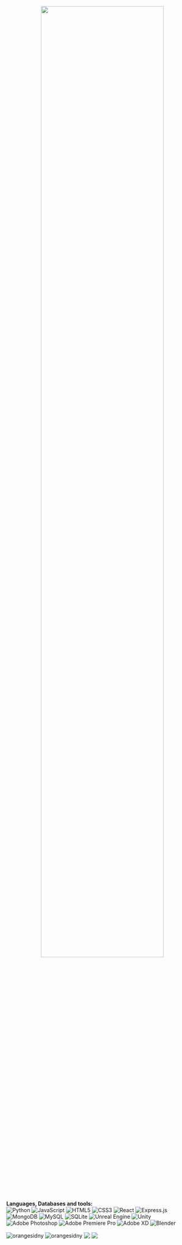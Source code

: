 <p align="center"><a href="https://orangesidny.github.io"><img width="80%" src="./assets/gh-readme-header.png" /></a></p>

<!--
**orangesidny/orangesidny** is a ✨ _special_ ✨ repository because its `README.md` (this file) appears on your GitHub profile.

Here are some ideas to get you started:

- 🔭 I’m currently working on ...
- 🌱 I’m currently learning ...
- 👯 I’m looking to collaborate on ...
- 🤔 I’m looking for help with ...
- 💬 Ask me about ...
- 📫 How to reach me: ...
- 😄 Pronouns: ...
- ⚡ Fun fact: ...
-->

**Languages, Databases and tools:**
<br>
![Python](https://img.shields.io/badge/python-3670A0?style=for-the-badge&logo=python&logoColor=ffdd54)
![JavaScript](https://img.shields.io/badge/javascript-%23323330.svg?style=for-the-badge&logo=javascript&logoColor=%23F7DF1E)
![HTML5](https://img.shields.io/badge/html5-%23E34F26.svg?style=for-the-badge&logo=html5&logoColor=white)
![CSS3](https://img.shields.io/badge/css3-%231572B6.svg?style=for-the-badge&logo=css3&logoColor=white)
![React](https://img.shields.io/badge/react-%2320232a.svg?style=for-the-badge&logo=react&logoColor=%2361DAFB)
![Express.js](https://img.shields.io/badge/express.js-%23404d59.svg?style=for-the-badge&logo=express&logoColor=%2361DAFB)
![MongoDB](https://img.shields.io/badge/MongoDB-%234ea94b.svg?style=for-the-badge&logo=mongodb&logoColor=white)
![MySQL](https://img.shields.io/badge/mysql-%2300f.svg?style=for-the-badge&logo=mysql&logoColor=white)
![SQLite](https://img.shields.io/badge/sqlite-%2307405e.svg?style=for-the-badge&logo=sqlite&logoColor=white)
![Unreal Engine](https://img.shields.io/badge/unrealengine-%23313131.svg?style=for-the-badge&logo=unrealengine&logoColor=white)
![Unity](https://img.shields.io/badge/unity-%23000000.svg?style=for-the-badge&logo=unity&logoColor=white)
![Adobe Photoshop](https://img.shields.io/badge/adobephotoshop-%2331A8FF.svg?style=for-the-badge&logo=adobephotoshop&logoColor=white)
![Adobe Premiere Pro](https://img.shields.io/badge/Adobe%20Premiere%20Pro-9999FF.svg?style=for-the-badge&logo=Adobe%20Premiere%20Pro&logoColor=white)
![Adobe XD](https://img.shields.io/badge/Adobe%20XD-470137?style=for-the-badge&logo=Adobe%20XD&logoColor=#FF61F6)
![Blender](https://img.shields.io/badge/blender-%23F5792A.svg?style=for-the-badge&logo=blender&logoColor=white)

<a>
  <img align="center" src="https://github-readme-stats.vercel.app/api?username=orangesidny&show_icons=true&locale=en" alt="orangesidny" />
</a>
<a>
  <img align="center" src="https://github-readme-streak-stats.herokuapp.com/?user=orangesidny&" alt="orangesidny" />
</a>

<img align="center" src="https://github-readme-stats.vercel.app/api/pin/?username=orangesidny&repo=github-readme-stats&theme=buefy" />

<a href="https://github.com/orangesidny/orangesidny.github.io">
  <img align="center" src="https://github-readme-stats.vercel.app/api/pin/?username=orangesidny&repo=orangesidny.github.io&theme=buefy" />
</a>

<br />
<br />
